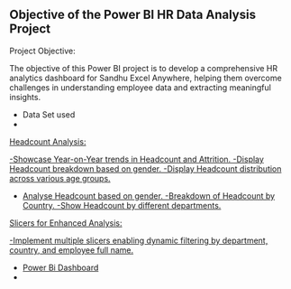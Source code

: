 ## Objective of the Power BI HR Data Analysis Project

Project Objective:

The objective of this Power BI project is to develop a comprehensive HR analytics dashboard for Sandhu Excel Anywhere, helping them overcome challenges in understanding employee data and extracting meaningful insights.


- Data Set used
 - <a href="https://github.com/yuvayash2631/Data-Analysis-Dashboard/blob/main/Employee%20Sample%20Data.xlsx">

Headcount Analysis:

-Showcase Year-on-Year trends in Headcount and Attrition.
-Display Headcount breakdown based on gender.
-Display Headcount distribution across various age groups.
- Analyse Headcount based on gender.
-Breakdown of Headcount by Country.
-Show Headcount by different departments.

Slicers for Enhanced Analysis:

-Implement multiple slicers enabling dynamic filtering by department, country, and employee full name.

- Power Bi Dashboard
 - <a href="https://github.com/yuvayash2631/Data-Analysis-Dashboard/blob/main/POWER%20BI%20PROJECT%20(HR%20DASHBOARD).pbix">
